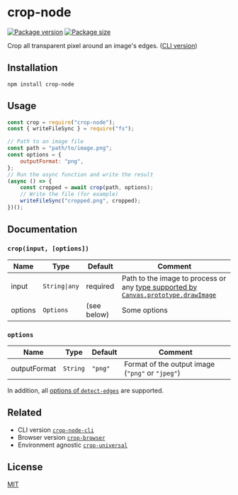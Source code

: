 # crop-node

[![Package version](https://flat.badgen.net/npm/v/crop-node)](https://www.npmjs.com/package/crop-node)
[![Package size](https://badgen.net/bundlephobia/minzip/crop-node)](https://bundlephobia.com/result?p=crop-node)

Crop all transparent pixel around an image's edges. ([CLI version](https://github.com/GMartigny/crop-node-cli))


## Installation

    npm install crop-node


## Usage

```js
const crop = require("crop-node");
const { writeFileSync } = require("fs");

// Path to an image file
const path = "path/to/image.png";
const options = {
    outputFormat: "png",
};
// Run the async function and write the result
(async () => {
    const cropped = await crop(path, options);
    // Write the file (for example)
    writeFileSync("cropped.png", cropped);
})();
```


## Documentation

### `crop(input, [options])`

| Name | Type | Default | Comment |
| --- | --- | --- | --- |
|input |`String\|any` |required |Path to the image to process or any [type supported by `Canvas.prototype.drawImage`](https://developer.mozilla.org/en-US/docs/Web/API/CanvasRenderingContext2D/drawImage#Parameters) |
|options |`Options` |(see below) |Some options |

### `options`

| Name | Type | Default | Comment |
| --- | --- | --- | --- |
|outputFormat |`String` |`"png"` |Format of the output image (`"png"` or `"jpeg"`) |

In addition, all [options of `detect-edges`](https://github.com/GMartigny/detect-edges#options) are supported.


## Related

 - CLI version [`crop-node-cli`](https://github.com/GMartigny/crop-node-cli)
 - Browser version [`crop-browser`](https://github.com/GMartigny/crop-browser)
 - Environment agnostic [`crop-universal`](https://github.com/GMartigny/crop-universal)


## License

[MIT](license)
